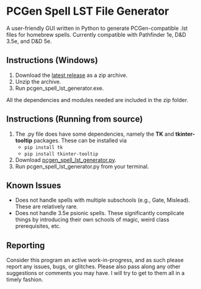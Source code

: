 # PCGen Spell LST File Generator
A user-friendly GUI written in Python to generate PCGen-compatible .lst files for homebrew spells. Currently compatible with Pathfinder 1e, D&D 3.5e, and D&D 5e. 

## Instructions (Windows)
1) Download the [latest release](https://github.com/Tamdrik/PCGen-Spell-LST-File-Generator/releases) as a zip archive.
2) Unzip the archive.
3) Run pcgen_spell_lst_generator.exe. 

All the dependencies and modules needed are included in the zip folder.

## Instructions (Running from source)
1) The .py file does have some dependencies, namely the **TK** and **tkinter-tooltip** packages. These can be installed via
	- `pip install tk`
	- `pip install tkinter-tooltip`
2) Download [pcgen_spell_lst_generator.py](https://raw.githubusercontent.com/Tamdrik/PCGen-Spell-LST-File-Generator/main/pcgen_spell_lst_generator.py).
3) Run pcgen_spell_lst_generator.py from your terminal.

## Known Issues
- Does not handle spells with multiple subschools (e.g., Gate, Mislead).  These are relatively rare.
- Does not handle 3.5e psionic spells.  These significantly complicate things by introducing their own schools of magic, weird class prerequisites, etc.

## Reporting
Consider this program an active work-in-progress, and as such please report any issues, bugs, or glitches. Please also pass along any other suggestions or comments you may have. I will try to get to them all in a timely fashion.
